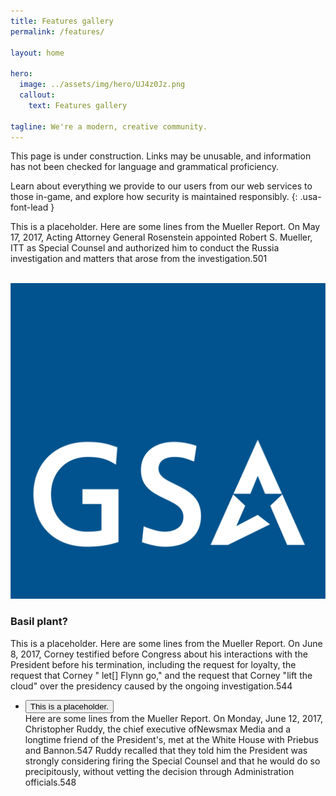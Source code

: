 ```yaml
---
title: Features gallery
permalink: /features/

layout: home

hero:
  image: ../assets/img/hero/UJ4z0Jz.png
  callout:
    text: Features gallery

tagline: We're a modern, creative community.
---
```


<div class="usa-alert  usa-alert-error" >
  <div class="usa-alert-body">
    <p class="usa-alert-text">This page is under construction. Links may be unusable, and information has not been checked for language and grammatical proficiency.</p>
  </div>
</div>

Learn about everything we provide to our users from our web services to those in-game, and explore how security is maintained responsibly.
{: .usa-font-lead }

This is a placeholder. Here are some lines from the Mueller Report. On May 17, 2017, Acting Attorney General Rosenstein appointed Robert S. Mueller, ITT as Special Counsel and authorized him to conduct the Russia investigation and matters that arose from the investigation.501

<br>
<div class="usa-grid">
        <div class="usa-width-one-half">
            <img src="../assets/img/gsa-logo.svg" alt="">
        </div>
        <div class="usa-width-one-half">
            <h3>Basil plant?</h3>
            <p>This is a placeholder. Here are some lines from the Mueller Report. On June 8, 2017, Corney testified before Congress about his interactions with the President before his termination, including the request for loyalty, the request that Corney " let[] Flynn go," and the request that Corney "lift the cloud" over the presidency caused by the ongoing investigation.544 </p>
            <ul class="usa-accordion">
              <li>
                <button class="usa-accordion-button"
                  aria-expanded="false"
                  aria-controls="a1">
                  This is a placeholder.
                </button>
                <div id="a1" class="usa-accordion-content">
                  Here are some lines from the Mueller Report. On Monday, June 12, 2017, Christopher Ruddy, the chief executive ofNewsmax Media and a  longtime friend of the President's, met at the White House with Priebus and Bannon.547 Ruddy recalled that they told him the President was strongly considering firing the Special Counsel and that he would do so precipitously, without vetting the decision through Administration officials.548
                </div>
              </li>
            </ul>            
        </div>
</div>
<br>
